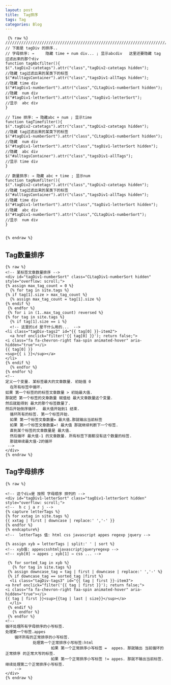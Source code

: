 ```yaml
---
layout: post
title:  Tag排序
tags: Tag
categories: Blog
---
```


	 {% raw %}
	////////////////////////////////////////////////////////////////////////////////////////////////////////////////
	// 下面是 tagDiv 的排序..
	// 字母排序: →     隐藏 time + num div... ; 显示abcdiv   这里还要隐藏 tag 过滤出来的那个div
	function tagAbcfilter(){
	$(".tagDiv2-catetags").attr("class","tagDiv2-catetags hidden");        //隐藏 tag过滤出来的某类下的标签 
	$("#alltagsContainer").attr("class","tagsDiv1-allTags hidden");        //隐藏 time div
	$("#tagDiv1-numberSort").attr("class","CLtagDiv1-numberSort hidden");  //隐藏  num div
	$("#tagDiv1-letterSort").attr("class","tagDiv1-letterSort");           //显示  abc div
	}
	
	// Time 排序: → 隐藏abc + num ; 显示time
	function tagTimefilter(){
	$(".tagDiv2-catetags").attr("class","tagDiv2-catetags hidden");        //隐藏 tag过滤出来的某类下的标签   
	$("#tagDiv1-numberSort").attr("class","CLtagDiv1-numberSort hidden");  //隐藏  num div
	$("#tagDiv1-letterSort").attr("class","tagDiv1-letterSort hidden");    //隐藏  abc div
	$("#alltagsContainer").attr("class","tagsDiv1-allTags");               //显示 time div    
	}
	
	// 数量排序: → 隐藏 abc + time ; 显示num 
	function tagNumfilter(){
	$(".tagDiv2-catetags").attr("class","tagDiv2-catetags hidden");        //隐藏 tag过滤出来的某类下的标签   
	$("#alltagsContainer").attr("class","tagsDiv1-allTags hidden");        //隐藏 time div    
	$("#tagDiv1-letterSort").attr("class","tagDiv1-letterSort hidden");    //隐藏  abc div
	$("#tagDiv1-numberSort").attr("class","CLtagDiv1-numberSort");         //显示  num div
	}
	
	
	{% endraw %}





## Tag数量排序
	{% raw %}
	<!-- 某标签文章数量排序 -->
	<div id="tagDiv1-numberSort" class="CLtagDiv1-numberSort hidden" style="overflow: scroll;">     
	{% assign max_tag_count = 0 %}
	  {% for tag in site.tags %}
	{% if tag[1].size > max_tag_count %}
	  {% assign max_tag_count = tag[1].size %}
	{% endif %}
	 {% endfor %}
	 {% for i in (1..max_tag_count) reversed %}
	{% for tag in site.tags %}
	  {% if tag[1].size == i %}
	  <!-- 这里的id 是干什么用的...  -->
	<li class="tagDiv-tags2" id="{{ tag[0] }}-item2"> 
	  <a href onclick="filter('{{ tag[0] }}'); return false;">          
	<i class="fa fa-chevron-right faa-spin animated-hover" aria-hidden="true"></i>                                  
	{{ tag[0] }}
	<sup>{{ i }}</sup></a> 
	</li>
	{% endif %}
	  {% endfor %}
	{% endfor %}
	<!-- 
	定义一个变量. 某标签最大的文章数量. 初始值 0
	  在所有标签中循环.
	如果 第一个标签的的标签文章数量 > 初始最大值.
	那就把 第一个标签的文章数量 赋值给 最大文章数量这个变量.
	然后就能得到 最大的那个标签数量了.
	然后开始倒序循环.  最大值开始到1 结束.
	  循环所有的标签. 第一个标签开始.
	  如果 第一个标签文章数量= 最大值.那就输出当前标签
	  如果 第一个标签文章数量=! 最大值 那就继续判断下一个标签.
	  直到某个标签的文章数量是 最大值.
	  然后循环 最大值-1 的文章数量. 所有标签下面都没有这个数量的标签. 
	  那就继续最大值-2的循环
	 -->
	</div>
	{% endraw %}




## Tag字母排序
	{% raw %}
	
	<!-- 这个div是 按照 字母顺序 排列的 -->
	<div id="tagDiv1-letterSort" class="tagDiv1-letterSort hidden" style="overflow: scroll;">       
	<!--  h c j a r j -->
	{% capture letterTags %}
	{% for xxtag in site.tags %}
	{{ xxtag | first | downcase | replace:' ','-' }}
	{% endfor %}
	{% endcapture%}
	<!--  letterTags 值: html css javascript appes regexp jquery -->
	
	{% assign xyb = letterTags | split:' ' | sort %}
	<!-- xyb值: appescsshtmljavascriptjqueryregexp -->
	<!-- xyb[0] → appes ; xyb[1] → css ... -->
	
	 {% for sorted_tag in xyb %}
	   {% for tag in site.tags %}
	 {% assign downcase_tag = tag | first | downcase | replace:' ','-' %}
	 {% if downcase_tag == sorted_tag |first %}
	  <li class="tagDiv-tags3" id="{{ tag | first }}-item3">
	<a href onclick="filter('{{ tag | first }}'); return false;">
	<i class="fa fa-chevron-right faa-spin animated-hover" aria-hidden="true"></i>              
	{{ tag | first }}<sup>{{tag | last | size}}</sup></a>
	  </li>
	 {% endif %}
	   {% endfor %}
	 {% endfor %}
	<!-- 
	循环处理所有字母排序的小写标签.  
	处理第一个标签.appes 
		循环所有的正常排序的小写标签. 
				处理第一个正常排序小写标签:html
						如果 第一个正常排序小写标签 =  appes. 那就输出 当前循环的正常排序 的正常大写的标签.
						如果 第一个正常排序小写标签 != appes. 那就不输出当前标签. 继续处理第二个正常排序小写标签.
		-->
	</div>
	{% endraw %}


